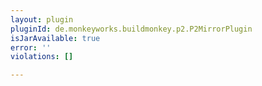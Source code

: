 ```yaml
---
layout: plugin
pluginId: de.monkeyworks.buildmonkey.p2.P2MirrorPlugin
isJarAvailable: true
error: ''
violations: []

---
```

